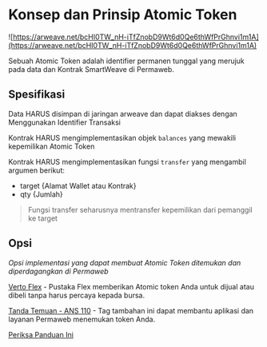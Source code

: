 # Konsep dan Prinsip Atomic Token

![https://arweave.net/bcHI0TW_nH-iTfZnobD9Wt6d0Qe6thWfPrGhnvi1m1A](https://arweave.net/bcHI0TW_nH-iTfZnobD9Wt6d0Qe6thWfPrGhnvi1m1A)

Sebuah Atomic Token adalah identifier permanen tunggal yang merujuk pada data dan Kontrak SmartWeave di Permaweb.

## Spesifikasi

Data HARUS disimpan di jaringan arweave dan dapat diakses dengan Menggunakan Identifier Transaksi

Kontrak HARUS mengimplementasikan objek `balances` yang mewakili kepemilikan Atomic Token

Kontrak HARUS mengimplementasikan fungsi `transfer` yang mengambil argumen berikut:
- target {Alamat Wallet atau Kontrak}
- qty {Jumlah}

> Fungsi transfer seharusnya mentransfer kepemilikan dari pemanggil ke target

## Opsi

_Opsi implementasi yang dapat membuat Atomic Token ditemukan dan diperdagangkan di Permaweb_

[Verto Flex](https://github.com/useverto/flex) - Pustaka Flex memberikan Atomic token Anda untuk dijual atau dibeli tanpa harus percaya kepada bursa.

[Tanda Temuan - ANS 110](https://github.com/ArweaveTeam/arweave-standards/blob/master/ans/ANS-110.md) - Tag tambahan ini dapat membantu aplikasi dan layanan Permaweb menemukan token Anda.

[Periksa Panduan Ini](../guides/atomic-tokens/intro.md)